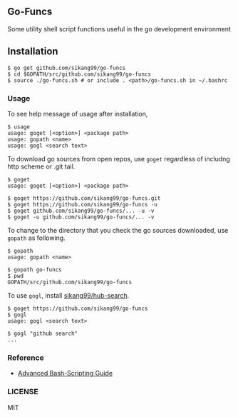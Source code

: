 ## Go-Funcs

Some utility shell script functions useful in the go development environment


## Installation

```
$ go get github.com/sikang99/go-funcs
$ cd $GOPATH/src/github.com/sikang99/go-funcs
$ source ./go-funcs.sh # or include . <path>/go-funcs.sh in ~/.bashrc
```

### Usage

To see help message of usage after installation, 
```
$ usage
usage: goget [<option>] <package path>
usage: gopath <name>
usage: gogl <search text>
```

To download go sources from open repos, use `goget` regardless of includng http scheme or .git tail.
```
$ goget
usage: goget [<option>] <package path>

$ goget https://github.com/sikang99/go-funcs.git
$ goget https;//github.com/sikang99/go-funcs -u
$ goget github.com/sikang99/go-funcs/... -u -v
$ goget -u github.com/sikang99/go-funcs/... -v
```

To change to the directory that you check the go sources downloaded, use `gopath` as following.
```
$ gopath
usage: gopath <name>

$ gopath go-funcs
$ pwd
GOPATH/src/github.com/sikang99/go-funcs
```

To use `gogl`, install [sikang99/hub-search](https://github.com/sikang99/go-funcs).
```
$ goget https://github.com/sikang99/go-funcs
$ gogl
usage: gogl <search text>

$ gogl "github search"
...
```

### Reference

- [Advanced Bash-Scripting Guide](https://www.tldp.org/LDP/abs/html/index.html)

### LICENSE

MIT

